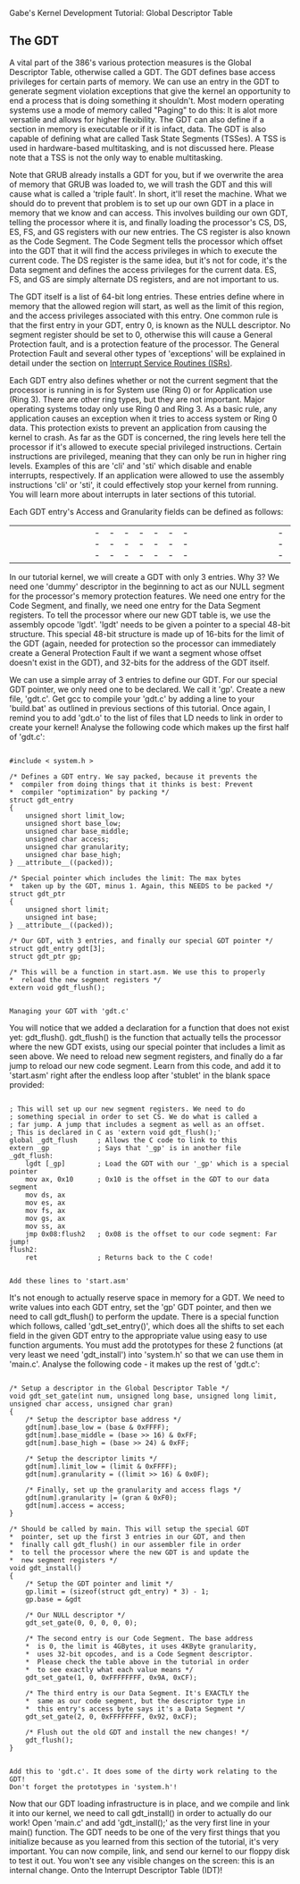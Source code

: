 Gabe's Kernel Development Tutorial: Global Descriptor Table



The GDT
-------

A vital part of the 386's various protection measures is the Global Descriptor Table,
otherwise called a GDT. The GDT defines base access privileges for certain parts of
memory. We can use an entry in the GDT to generate segment violation exceptions that
give the kernel an opportunity to end a process that is doing something it shouldn't.
Most modern operating systems use a mode of memory called "Paging" to do this: It is
alot more versatile and allows for higher flexibility. The GDT can also define if a
section in memory is executable or if it is infact, data. The GDT is also capable of
defining what are called Task State Segments (TSSes). A TSS is used in hardware-based
multitasking, and is not discussed here. Please note that a TSS is not the only way
to enable multitasking.

Note that GRUB already installs a GDT for you, but if we overwrite the area of memory
that GRUB was loaded to, we will trash the GDT and this will cause what is called a
'triple fault'. In short, it'll reset the machine. What we should do to prevent that
problem is to set up our own GDT in a place in memory that we know and can access.
This involves building our own GDT, telling the processor where it is, and finally
loading the processor's CS, DS, ES, FS, and GS registers with our new entries. The CS
register is also known as the Code Segment. The Code Segment tells the processor
which offset into the GDT that it will find the access privileges in which to execute
the current code. The DS register is the same idea, but it's not for code, it's the
Data segment and defines the access privileges for the current data. ES, FS, and GS
are simply alternate DS registers, and are not important to us.

The GDT itself is a list of 64-bit long entries. These entries define where in memory
that the allowed region will start, as well as the limit of this region, and the
access privileges associated with this entry. One common rule is that the first entry
in your GDT, entry 0, is known as the NULL descriptor. No segment register should be
set to 0, otherwise this will cause a General Protection fault, and is a protection
feature of the processor. The General Protection Fault and several other types of
'exceptions' will be explained in detail under the section on [Interrupt Service Routines (ISRs)](isrs.htm).

Each GDT entry also defines whether or not the current segment that the processor is
running in is for System use (Ring 0) or for Application use (Ring 3). There are
other ring types, but they are not important. Major operating systems today only use
Ring 0 and Ring 3. As a basic rule, any application causes an exception when it tries
to access system or Ring 0 data. This protection exists to prevent an application
from causing the kernel to crash. As far as the GDT is concerned, the ring levels
here tell the processor if it's allowed to execute special privileged instructions.
Certain instructions are privileged, meaning that they can only be run in higher ring
levels. Examples of this are 'cli' and 'sti' which disable and enable interrupts,
respectively. If an application were allowed to use the assembly instructions 'cli'
or 'sti', it could effectively stop your kernel from running. You will learn more
about interrupts in later sections of this tutorial.

Each GDT entry's Access and Granularity fields can be defined as follows:

|  |  |  |  |  |  |  |  |  |  |  |  |  |  |  |  |  |  |  |  |  |  |  |  |  |  |  |  |  |  |  |
| --- | --- | --- | --- | --- | --- | --- | --- | --- | --- | --- | --- | --- | --- | --- | --- | --- | --- | --- | --- | --- | --- | --- | --- | --- | --- | --- | --- | --- | --- | --- |
| |  |  |  |  |  |  |  | | --- | --- | --- | --- | --- | --- | --- | | |  |  |  |  |  |  | | --- | --- | --- | --- | --- | --- | | 7 | 6 | 5 | 4 | 3 | 0 | | | |  |  |  |  | | --- | --- | --- | --- | | P | DPL | DT | Type | | | P - Segment is present? (1 = Yes)  DPL - Which Ring (0 to 3)  DT - Descriptor Type  Type - Which type? | | |  | | --- | |  | | |  |  |  |  |  |  |  | | --- | --- | --- | --- | --- | --- | --- | | |  |  |  |  |  |  | | --- | --- | --- | --- | --- | --- | | 7 | 6 | 5 | 4 | 3 | 0 | | | |  |  |  |  |  | | --- | --- | --- | --- | --- | | G | D | 0 | A | Seg Len. 19:16 | | | G - Granularity (0 = 1byte, 1 = 4kbyte)  D - Operand Size (0 = 16bit, 1 = 32-bit)  0 - Always 0  A - Available for System (Always set to 0) | |

In our tutorial kernel, we will create a GDT with only 3 entries. Why 3? We need one
'dummy' descriptor in the beginning to act as our NULL segment for the processor's
memory protection features. We need one entry for the Code Segment, and finally, we
need one entry for the Data Segment registers. To tell the processor where our new
GDT table is, we use the assembly opcode 'lgdt'. 'lgdt' needs to be given a pointer
to a special 48-bit structure. This special 48-bit structure is made up of 16-bits
for the limit of the GDT (again, needed for protection so the processor can
immediately create a General Protection Fault if we want a segment whose offset
doesn't exist in the GDT), and 32-bits for the address of the GDT itself.

We can use a simple array of 3 entries to define our GDT. For our special GDT
pointer, we only need one to be declared. We call it 'gp'. Create a new file,
'gdt.c'. Get gcc to compile your 'gdt.c' by adding a line to your 'build.bat' as
outlined in previous sections of this tutorial. Once again, I remind you to add
'gdt.o' to the list of files that LD needs to link in order to create your kernel!
Analyse the following code which makes up the first half of 'gdt.c':

```

#include < system.h >

/* Defines a GDT entry. We say packed, because it prevents the
*  compiler from doing things that it thinks is best: Prevent
*  compiler "optimization" by packing */
struct gdt_entry
{
    unsigned short limit_low;
    unsigned short base_low;
    unsigned char base_middle;
    unsigned char access;
    unsigned char granularity;
    unsigned char base_high;
} __attribute__((packed));

/* Special pointer which includes the limit: The max bytes
*  taken up by the GDT, minus 1. Again, this NEEDS to be packed */
struct gdt_ptr
{
    unsigned short limit;
    unsigned int base;
} __attribute__((packed));

/* Our GDT, with 3 entries, and finally our special GDT pointer */
struct gdt_entry gdt[3];
struct gdt_ptr gp;

/* This will be a function in start.asm. We use this to properly
*  reload the new segment registers */
extern void gdt_flush();
		
```

```
Managing your GDT with 'gdt.c'
```

You will notice that we added a declaration for a function that does not exist yet:
gdt\_flush(). gdt\_flush() is the function that actually tells the processor where
the new GDT exists, using our special pointer that includes a limit as seen above.
We need to reload new segment registers, and finally do a far jump to reload our
new code segment. Learn from this code, and add it to 'start.asm' right after the
endless loop after 'stublet' in the blank space provided:

```

; This will set up our new segment registers. We need to do
; something special in order to set CS. We do what is called a
; far jump. A jump that includes a segment as well as an offset.
; This is declared in C as 'extern void gdt_flush();'
global _gdt_flush     ; Allows the C code to link to this
extern _gp            ; Says that '_gp' is in another file
_gdt_flush:
    lgdt [_gp]        ; Load the GDT with our '_gp' which is a special pointer
    mov ax, 0x10      ; 0x10 is the offset in the GDT to our data segment
    mov ds, ax
    mov es, ax
    mov fs, ax
    mov gs, ax
    mov ss, ax
    jmp 0x08:flush2   ; 0x08 is the offset to our code segment: Far jump!
flush2:
    ret               ; Returns back to the C code!
		
```

```
Add these lines to 'start.asm'
```

It's not enough to actually reserve space in memory for a GDT. We need to write
values into each GDT entry, set the 'gp' GDT pointer, and then we need to call
gdt\_flush() to perform the update. There is a special function which follows, called
'gdt\_set\_entry()', which does all the shifts to set each field in the given
GDT entry to the appropriate value using easy to use function arguments. You
must add the prototypes for these 2 functions (at very least we need
'gdt\_install') into 'system.h' so that we can use them in 'main.c'. Analyse the
following code - it makes up the rest of 'gdt.c':

```

/* Setup a descriptor in the Global Descriptor Table */
void gdt_set_gate(int num, unsigned long base, unsigned long limit, unsigned char access, unsigned char gran)
{
    /* Setup the descriptor base address */
    gdt[num].base_low = (base & 0xFFFF);
    gdt[num].base_middle = (base >> 16) & 0xFF;
    gdt[num].base_high = (base >> 24) & 0xFF;

    /* Setup the descriptor limits */
    gdt[num].limit_low = (limit & 0xFFFF);
    gdt[num].granularity = ((limit >> 16) & 0x0F);

    /* Finally, set up the granularity and access flags */
    gdt[num].granularity |= (gran & 0xF0);
    gdt[num].access = access;
}

/* Should be called by main. This will setup the special GDT
*  pointer, set up the first 3 entries in our GDT, and then
*  finally call gdt_flush() in our assembler file in order
*  to tell the processor where the new GDT is and update the
*  new segment registers */
void gdt_install()
{
    /* Setup the GDT pointer and limit */
    gp.limit = (sizeof(struct gdt_entry) * 3) - 1;
    gp.base = &gdt

    /* Our NULL descriptor */
    gdt_set_gate(0, 0, 0, 0, 0);

    /* The second entry is our Code Segment. The base address
    *  is 0, the limit is 4GBytes, it uses 4KByte granularity,
    *  uses 32-bit opcodes, and is a Code Segment descriptor.
    *  Please check the table above in the tutorial in order
    *  to see exactly what each value means */
    gdt_set_gate(1, 0, 0xFFFFFFFF, 0x9A, 0xCF);

    /* The third entry is our Data Segment. It's EXACTLY the
    *  same as our code segment, but the descriptor type in
    *  this entry's access byte says it's a Data Segment */
    gdt_set_gate(2, 0, 0xFFFFFFFF, 0x92, 0xCF);

    /* Flush out the old GDT and install the new changes! */
    gdt_flush();
}
		
```

```
Add this to 'gdt.c'. It does some of the dirty work relating to the GDT!
Don't forget the prototypes in 'system.h'!
```

Now that our GDT loading infrastructure is in place, and we compile and link it into
our kernel, we need to call gdt\_install() in order to actually do our work! Open
'main.c' and add 'gdt\_install();' as the very first line in your main() function.
The GDT needs to be one of the very first things that you initialize because as you
learned from this section of the tutorial, it's very important. You can now compile,
link, and send our kernel to our floppy disk to test it out. You won't see any visible
changes on the screen: this is an internal change. Onto the Interrupt Descriptor
Table (IDT)!

